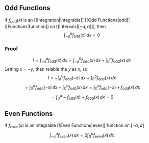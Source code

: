 ## Odd Functions
If $f_{\text{odd}}(x)$ is an [[Integration|integrable]] [[Odd Functions|odd]] [[Functions|function]] on [[Intervals|$[-a,a]$]], then
$$
\int _{-a}^{a}f_{\text{odd}}(x) \, dx =0
$$
### Proof
$$
I=\int _{-a}^{a}f_{\text{odd}}(x) \, dx=\int _{-a}^{0}f_{\text{odd}}(x) \, dx+\int _{0}^{a}f_{\text{odd}}(x) \, dx
$$
Letting $x=-y$, then relable the $y$ as $x$, so
$$
I=-\int _{a}^{0}f_{\text{odd}}(-x) \, dx+\int _{0}^{a}f_{\text{odd}}(x) \, dx
$$
$$
=\int _{0}^{a}f_{\text{odd}}(-x) \, dx+\int _{0}^{a}f_{\text{odd}}(x) \, dx=\int ^{a}_{0}f_{\text{odd}}(-x)+ f_{\text{odd}}(x) \, dx 
$$
$$
= \int ^{a}_{0}-f_{\text{odd}}(x)+ f_{\text{odd}}(x) \, dx =0
$$
## Even Functions
If $f_{\text{even}}(x)$ is an integrable [[Even Functions|even]] function on $[-a,a]$
$$
\int _{-a}^{a}f_{\text{even}}(x) \, dx =2\int _{0}^{a}f_{\text{even}}(x) \, dx 
$$
